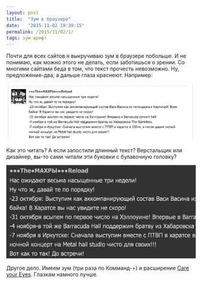 ```yaml
---
layout: post
title:  "Зум в браузере"
date:   "2015-11-02 19:39:15"
permalink: /2015/11/02/1/
tags: зум шрифт
---
```

Почти для всех сайтов я выкручиваю зум в браузере побольше. И не понимаю, как можно этого не делать, если заботишься о зрении. Со многими сайтами беда в том, что текст прочесть невозможно. Ну, предложение-два, а дальше глаза краснеют. Например:

![screenshot](/assets/static/Screen-Shot-2015-11-02-at-22.29.19.png)

Как это читать? А если запостили длинный текст? Верстальщик или дизайнер, вы-то сами читали эти буковки с булавочную головку?

![screenshot](/assets/static/Screen-Shot-2015-11-02-at-22.30.18.png)

Другое дело. Имеем зум (три раза по Комманд-+) и расширение
[Care your Eyes](https://chrome.google.com/webstore/detail/care-your-eyes/fidmpnedniahpnkeomejhnepmbdamlhl?hl=ru
). Глазкам намного лучше.

